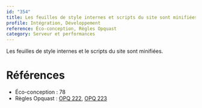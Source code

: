 ```yaml
---
id: "354"
title: Les feuilles de style internes et scripts du site sont minifiées
profile: Intégration, Développement
reference: Éco-conception, Règles Opquast
category: Serveur et performances
---
```


Les feuilles de style internes et le scripts du site sont minifiées.

# Références

*   Éco-conception : 78
*   Règles Opquast : [OPQ 222](https://checklists.opquast.com/fr/assurance-qualite-web/les-feuilles-de-style-du-site-sont-minifiees), [OPQ 223](https://checklists.opquast.com/fr/assurance-qualite-web/les-scripts-du-site-sont-minifies)


